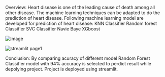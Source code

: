 Overview:
Heart disease is one of the leading cause of death among all other disease. The machine learning techniques can be adapted to do the prediction of heart disease.
Following machine learning model are developed for prediction of heart disease:
KNN Classifier
Random forest Classifier
SVC Classifier
Navie Baye
XGboost

![image](https://user-images.githubusercontent.com/101410406/172801599-88ad5254-0fc3-4970-a69e-abf025e3c92e.png)

![streamlit page1](https://user-images.githubusercontent.com/101410406/172782294-1e75aaad-b0a3-4afc-8327-7d6ddae6926b.png)

Conclusion:
By comparing acuracy of different model Random Forest Classifier model with 94% accuracy is selected to perdict result while depolying project. Project is deployed using streamlit.
